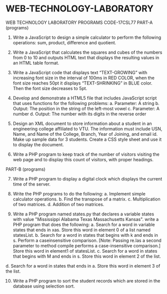 # WEB-TECHNOLOGY-LABORATORY
WEB TECHNOLOGY LABORATORY PROGRAMS
CODE-17CSL77
PART-A (programs)

1. Write a JavaScript to design a simple calculator to perform the following operations:
sum, product, difference and quotient.

2. Write a JavaScript that calculates the squares and cubes of the numbers from 0 to 10
and outputs HTML text that displays the resulting values in an HTML table format.

3. Write a JavaScript code that displays text “TEXT-GROWING” with increasing font
size in the interval of 100ms in RED COLOR, when the font size reaches 50pt it
displays “TEXT-SHRINKING” in BLUE color. Then the font size decreases to 5pt.

4. Develop and demonstrate a HTML5 file that includes JavaScript script that uses
functions for the following problems:
a. Parameter: A string
b. Output: The position in the string of the left-most vowel
c. Parameter: A number
d. Output: The number with its digits in the reverse order

5. Design an XML document to store information about a student in an engineering
college affiliated to VTU. The information must include USN, Name, and Name of
the College, Branch, Year of Joining, and email id. Make up sample data for 3
students. Create a CSS style sheet and use it to display the document.

6. Write a PHP program to keep track of the number of visitors visiting the web page
and to display this count of visitors, with proper headings. 

PART-B (programs)

7. Write a PHP program to display a digital clock which displays the current time of the
server.

8. Write the PHP programs to do the following:
a. Implement simple calculator operations.
b. Find the transpose of a matrix.
c. Multiplication of two matrices.
d. Addition of two matrices.

9. Write a PHP program named states.py that declares a variable states with value
"Mississippi Alabama Texas Massachusetts Kansas". write a PHP program that does
the following:
a. Search for a word in variable states that ends in xas. Store this word in element
0 of a list named statesList. 
b. Search for a word in states that begins with k and ends in s. Perform a caseinsensitive comparison. [Note: Passing re.Ias a second parameter to method
compile performs a case-insensitive comparison.] Store this word in element1
of statesList.
c. Search for a word in states that begins with M and ends in s. Store this
word in element 2 of the list.

d. Search for a word in states that ends in a. Store this word in element 3 of the
list.

10. Write a PHP program to sort the student records which are stored in the database
using selection sort. 
